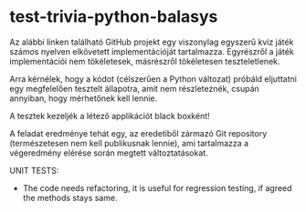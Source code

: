 # test-trivia-python-balasys

Az alábbi linken található GitHub projekt egy viszonylag egyszerű kvíz játék
számos nyelven elkövetett implementációját tartalmazza.
Egyrészről a játék implementációi nem tökéletesek,
másrészről tökéletesen teszteletlenek.

Arra kérnélek, hogy a kódot (célszerűen a Python változat)
próbáld eljuttatni egy megfelelően tesztelt állapotra,
amit nem részleteznék, csupán annyiban, hogy mérhetőnek kell lennie.

A tesztek kezeljék a létező applikációt black boxként!

A feladat eredménye tehát egy, az eredetiből zármazó Git repository
(természetesen nem kell publikusnak lennie),
ami tartalmazza a végeredmény elérése során megtett változtatásokat.

UNIT TESTS:

- The code needs refactoring, it is useful for regression testing, if agreed the methods stays same.